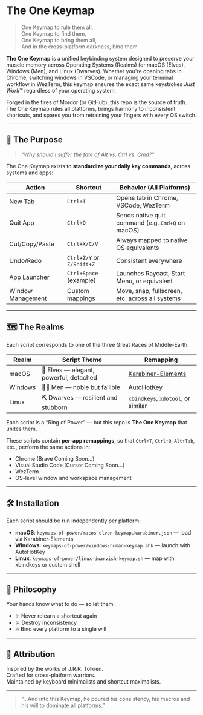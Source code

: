 # The One Keymap

> One Keymap to rule them all,  
> One Keymap to find them,  
> One Keymap to bring them all,  
> And in the cross-platform darkness, bind them.

**The One Keymap** is a unified keybinding system designed to preserve your muscle memory across Operating Systems (Realms) for macOS (Elves), Windows (Men), and Linux (Dwarves). Whether you're opening tabs in Chrome, switching windows in VSCode, or managing your terminal workflow in WezTerm, this keymap ensures the exact same keystrokes *Just Work*™ regardless of your operating system.

Forged in the fires of Mordor (or GitHub), this repo is the source of truth. The One Keymap rules all platforms, brings harmony to inconsistent shortcuts, and spares you from retraining your fingers with every OS switch.

---

## 🎯 The Purpose

> _“Why should I suffer the fate of Alt vs. Ctrl vs. Cmd?”_

The One Keymap exists to **standardize your daily key commands**, across systems and apps:

| Action            | Shortcut                  | Behavior (All Platforms)                          |
| ----------------- | ------------------------- | ------------------------------------------------- |
| New Tab           | `Ctrl+T`                  | Opens tab in Chrome, VSCode, WezTerm              |
| Quit App          | `Ctrl+Q`                  | Sends native quit command (e.g. `Cmd+Q` on macOS) |
| Cut/Copy/Paste    | `Ctrl+X/C/V`              | Always mapped to native OS equivalents            |
| Undo/Redo         | `Ctrl+Z/Y` or `Z/Shift+Z` | Consistent everywhere                             |
| App Launcher      | `Ctrl+Space` (example)    | Launches Raycast, Start Menu, or equivalent       |
| Window Management | Custom mappings           | Move, snap, fullscreen, etc. across all systems   |

---

## 🗺️ The Realms

Each script corresponds to one of the three Great Races of Middle-Earth:

| Realm   | Script Theme                           | Remapping                                                  |
| ------- | -------------------------------------- | ---------------------------------------------------------- |
| macOS   | 🧝 Elves — elegant, powerful, detached | [Karabiner-Elements](https://karabiner-elements.pqrs.org/) |
| Windows | 👨‍👦 Men — noble but fallible            | [AutoHotKey](https://www.autohotkey.com/)                  |
| Linux   | ⛏️ Dwarves — resilient and stubborn    | `xbindkeys`, `xdotool`, or similar                         |

Each script is a “Ring of Power” — but this repo is **The One Keymap** that unites them.

These scripts contain **per-app remappings**, so that `Ctrl+T`, `Ctrl+Q`, `Alt+Tab`, etc., perform the same actions in:

- Chrome (Brave Coming Soon...)
- Visual Studio Code (Cursor Coming Soon...)
- WezTerm
- OS-level window and workspace management

---

## 🛠️ Installation

Each script should be run independently per platform:

- **macOS**: `keymaps-of-power/macos-elven-keymap.karabiner.json` — load via Karabiner-Elements
- **Windows**: `keymaps-of-power/windows-human-keymap.ahk` — launch with AutoHotKey
- **Linux**: `keymaps-of-power/linux-dwarvish-keymap.sh` — map with xbindkeys or custom shell

---

## 🧠 Philosophy

Your hands know what to do — so let them.

- ✨ Never relearn a shortcut again
- ⚔️ Destroy inconsistency
- 🔥 Bind every platform to a single will

---

## 🧙 Attribution

Inspired by the works of J.R.R. Tolkien.  
Crafted for cross-platform warriors.  
Maintained by keyboard minimalists and shortcut maximalists.

---

> “...And into this Keymap, he poured his consistency, his macros and his will to dominate all platforms.”
